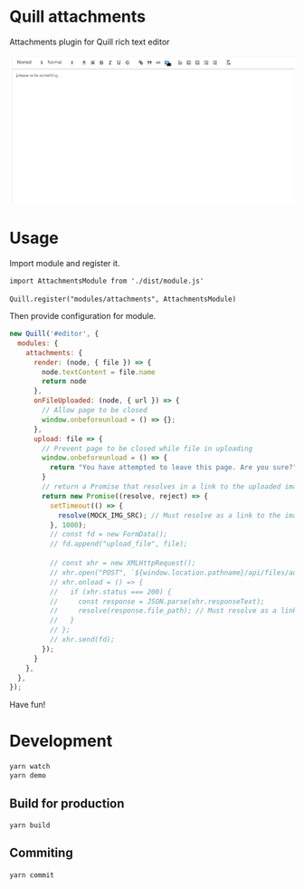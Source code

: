 # Quill attachments

Attachments plugin for Quill rich text editor

![gif](https://github.com/CHNB128/quill-attachments/blob/master/screenshots/Peek_2021-09-25_17-36.gif)

# Usage

Import module and register it.

```
import AttachmentsModule from './dist/module.js'

Quill.register("modules/attachments", AttachmentsModule)
```

Then provide configuration for module.

```js
new Quill('#editor', {
  modules: {
    attachments: {
      render: (node, { file }) => {
        node.textContent = file.name
        return node
      },
      onFileUploaded: (node, { url }) => {
        // Allow page to be closed
        window.onbeforeunload = () => {};
      },
      upload: file => {
        // Prevent page to be closed while file in uploading
        window.onbeforeunload = () => {
          return "You have attempted to leave this page. Are you sure?";
        }
        // return a Promise that resolves in a link to the uploaded image
        return new Promise((resolve, reject) => {
          setTimeout(() => {
            resolve(MOCK_IMG_SRC); // Must resolve as a link to the image
          }, 1000);
          // const fd = new FormData();
          // fd.append("upload_file", file);

          // const xhr = new XMLHttpRequest();
          // xhr.open("POST", `${window.location.pathname}/api/files/add`, true);
          // xhr.onload = () => {
          //   if (xhr.status === 200) {
          //     const response = JSON.parse(xhr.responseText);
          //     resolve(response.file_path); // Must resolve as a link to the image
          //   }
          // };
          // xhr.send(fd);
        });
      }
    },
  },
});
```

Have fun!

# Development

```
yarn watch
yarn demo
```

## Build for production

```
yarn build
```

## Commiting

```
yarn commit
```

